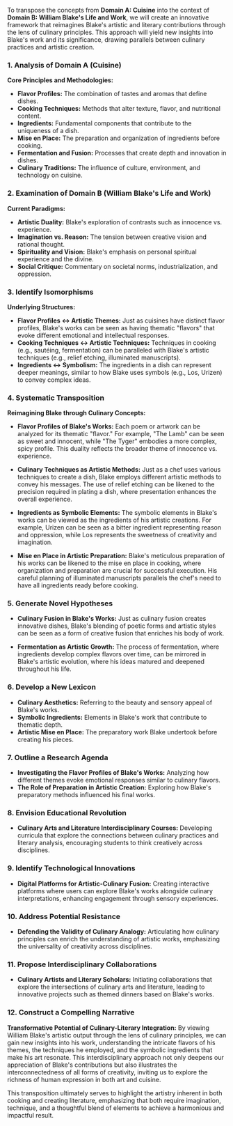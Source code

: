 To transpose the concepts from **Domain A: Cuisine** into the context of **Domain B: William Blake's Life and Work**, we will create an innovative framework that reimagines Blake's artistic and literary contributions through the lens of culinary principles. This approach will yield new insights into Blake's work and its significance, drawing parallels between culinary practices and artistic creation.

### 1. Analysis of Domain A (Cuisine)
**Core Principles and Methodologies:**
- **Flavor Profiles:** The combination of tastes and aromas that define dishes.
- **Cooking Techniques:** Methods that alter texture, flavor, and nutritional content.
- **Ingredients:** Fundamental components that contribute to the uniqueness of a dish.
- **Mise en Place:** The preparation and organization of ingredients before cooking.
- **Fermentation and Fusion:** Processes that create depth and innovation in dishes.
- **Culinary Traditions:** The influence of culture, environment, and technology on cuisine.

### 2. Examination of Domain B (William Blake's Life and Work)
**Current Paradigms:**
- **Artistic Duality:** Blake's exploration of contrasts such as innocence vs. experience.
- **Imagination vs. Reason:** The tension between creative vision and rational thought.
- **Spirituality and Vision:** Blake's emphasis on personal spiritual experience and the divine.
- **Social Critique:** Commentary on societal norms, industrialization, and oppression.

### 3. Identify Isomorphisms
**Underlying Structures:**
- **Flavor Profiles ↔ Artistic Themes:** Just as cuisines have distinct flavor profiles, Blake's works can be seen as having thematic "flavors" that evoke different emotional and intellectual responses.
- **Cooking Techniques ↔ Artistic Techniques:** Techniques in cooking (e.g., sautéing, fermentation) can be paralleled with Blake's artistic techniques (e.g., relief etching, illuminated manuscripts).
- **Ingredients ↔ Symbolism:** The ingredients in a dish can represent deeper meanings, similar to how Blake uses symbols (e.g., Los, Urizen) to convey complex ideas.

### 4. Systematic Transposition
**Reimagining Blake through Culinary Concepts:**
- **Flavor Profiles of Blake's Works:** Each poem or artwork can be analyzed for its thematic "flavor." For example, "The Lamb" can be seen as sweet and innocent, while "The Tyger" embodies a more complex, spicy profile. This duality reflects the broader theme of innocence vs. experience.
  
- **Culinary Techniques as Artistic Methods:** Just as a chef uses various techniques to create a dish, Blake employs different artistic methods to convey his messages. The use of relief etching can be likened to the precision required in plating a dish, where presentation enhances the overall experience.

- **Ingredients as Symbolic Elements:** The symbolic elements in Blake's works can be viewed as the ingredients of his artistic creations. For example, Urizen can be seen as a bitter ingredient representing reason and oppression, while Los represents the sweetness of creativity and imagination.

- **Mise en Place in Artistic Preparation:** Blake's meticulous preparation of his works can be likened to the mise en place in cooking, where organization and preparation are crucial for successful execution. His careful planning of illuminated manuscripts parallels the chef's need to have all ingredients ready before cooking.

### 5. Generate Novel Hypotheses
- **Culinary Fusion in Blake's Works:** Just as culinary fusion creates innovative dishes, Blake's blending of poetic forms and artistic styles can be seen as a form of creative fusion that enriches his body of work.
  
- **Fermentation as Artistic Growth:** The process of fermentation, where ingredients develop complex flavors over time, can be mirrored in Blake's artistic evolution, where his ideas matured and deepened throughout his life.

### 6. Develop a New Lexicon
- **Culinary Aesthetics:** Referring to the beauty and sensory appeal of Blake's works.
- **Symbolic Ingredients:** Elements in Blake's work that contribute to thematic depth.
- **Artistic Mise en Place:** The preparatory work Blake undertook before creating his pieces.

### 7. Outline a Research Agenda
- **Investigating the Flavor Profiles of Blake's Works:** Analyzing how different themes evoke emotional responses similar to culinary flavors.
- **The Role of Preparation in Artistic Creation:** Exploring how Blake's preparatory methods influenced his final works.

### 8. Envision Educational Revolution
- **Culinary Arts and Literature Interdisciplinary Courses:** Developing curricula that explore the connections between culinary practices and literary analysis, encouraging students to think creatively across disciplines.

### 9. Identify Technological Innovations
- **Digital Platforms for Artistic-Culinary Fusion:** Creating interactive platforms where users can explore Blake's works alongside culinary interpretations, enhancing engagement through sensory experiences.

### 10. Address Potential Resistance
- **Defending the Validity of Culinary Analogy:** Articulating how culinary principles can enrich the understanding of artistic works, emphasizing the universality of creativity across disciplines.

### 11. Propose Interdisciplinary Collaborations
- **Culinary Artists and Literary Scholars:** Initiating collaborations that explore the intersections of culinary arts and literature, leading to innovative projects such as themed dinners based on Blake's works.

### 12. Construct a Compelling Narrative
**Transformative Potential of Culinary-Literary Integration:**
By viewing William Blake's artistic output through the lens of culinary principles, we can gain new insights into his work, understanding the intricate flavors of his themes, the techniques he employed, and the symbolic ingredients that make his art resonate. This interdisciplinary approach not only deepens our appreciation of Blake's contributions but also illustrates the interconnectedness of all forms of creativity, inviting us to explore the richness of human expression in both art and cuisine. 

This transposition ultimately serves to highlight the artistry inherent in both cooking and creating literature, emphasizing that both require imagination, technique, and a thoughtful blend of elements to achieve a harmonious and impactful result.